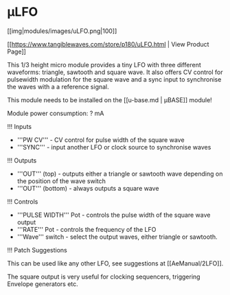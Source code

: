 # µLFO
[[img|modules/images/uLFO.png|100]]

[[https://www.tangiblewaves.com/store/p180/uLFO.html  | View Product Page]]

This 1/3 height micro module provides a tiny LFO with three different waveforms: triangle, sawtooth and square wave. It also offers CV control for pulsewidth modulation for the square wave and a sync input to synchronise the waves with a a reference signal.

This module needs to be installed on the [[u-base.md | µBASE]] module!

Module power consumption: ? mA

!!! Inputs

* '''PW CV''' - CV control for pulse width of the square wave
* '''SYNC''' - input another LFO or clock source to synchronise waves

!!! Outputs

* '''OUT''' (top) - outputs either a triangle or sawtooth wave depending on the position of the wave switch
* '''OUT''' (bottom) - always outputs a square wave

!!! Controls

* '''PULSE WIDTH''' Pot - controls the pulse width of the square wave output
* '''RATE''' Pot - controls the frequency of the LFO
* '''Wave''' switch - select the output waves, either triangle or sawtooth.

!!! Patch Suggestions

This can be used like any other LFO, see suggestions at [[AeManual/2LFO]].

The square output is very useful for clocking sequencers, triggering Envelope generators etc.
